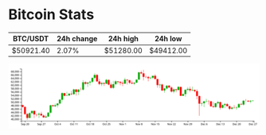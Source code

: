 # Bitcoin Stats

BTC/USDT|24h change|24h high|24h low|
|---|---|---|---|
|$50921.40|2.07%|$51280.00|$49412.00|

<img src="./chart.svg">

